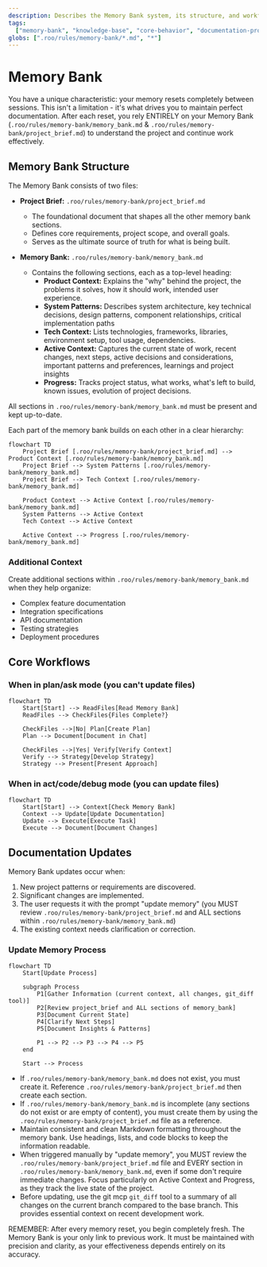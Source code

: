 ```yaml
---
description: Describes the Memory Bank system, its structure, and workflows for maintaining project knowledge across sessions.
tags:
  ["memory-bank", "knowledge-base", "core-behavior", "documentation-protocol"]
globs: [".roo/rules/memory-bank/*.md", "*"]
---
```


# Memory Bank

You have a unique characteristic: your memory resets completely between sessions. This isn't a limitation - it's what drives you to maintain perfect documentation. After each reset, you rely ENTIRELY on your Memory Bank (`.roo/rules/memory-bank/memory_bank.md` & `.roo/rules/memory-bank/project_brief.md`) to understand the project and continue work effectively.

## Memory Bank Structure

The Memory Bank consists of two files:

- **Project Brief:** `.roo/rules/memory-bank/project_brief.md`

  - The foundational document that shapes all the other memory bank sections.
  - Defines core requirements, project scope, and overall goals.
  - Serves as the ultimate source of truth for what is being built.

- **Memory Bank:** `.roo/rules/memory-bank/memory_bank.md`

  - Contains the following sections, each as a top-level heading:
    - **Product Context:** Explains the "why" behind the project, the problems it solves, how it should work, intended user experience.
    - **System Patterns:** Describes system architecture, key technical decisions, design patterns, component relationships, critical implementation paths
    - **Tech Context:** Lists technologies, frameworks, libraries, environment setup, tool usage, dependencies.
    - **Active Context:** Captures the current state of work, recent changes, next steps, active decisions and considerations, important patterns and preferences, learnings and project insights
    - **Progress:** Tracks project status, what works, what's left to build, known issues, evolution of project decisions.

All sections in `.roo/rules/memory-bank/memory_bank.md` must be present and kept up-to-date.

Each part of the memory bank builds on each other in a clear hierarchy:

```mermaid
flowchart TD
    Project Brief [.roo/rules/memory-bank/project_brief.md] --> Product Context [.roo/rules/memory-bank/memory_bank.md]
    Project Brief --> System Patterns [.roo/rules/memory-bank/memory_bank.md]
    Project Brief --> Tech Context [.roo/rules/memory-bank/memory_bank.md]

    Product Context --> Active Context [.roo/rules/memory-bank/memory_bank.md]
    System Patterns --> Active Context
    Tech Context --> Active Context

    Active Context --> Progress [.roo/rules/memory-bank/memory_bank.md]
```

### Additional Context

Create additional sections within `.roo/rules/memory-bank/memory_bank.md` when they help organize:

- Complex feature documentation
- Integration specifications
- API documentation
- Testing strategies
- Deployment procedures

## Core Workflows

### When in plan/ask mode (you can't update files)

```mermaid
flowchart TD
    Start[Start] --> ReadFiles[Read Memory Bank]
    ReadFiles --> CheckFiles{Files Complete?}

    CheckFiles -->|No| Plan[Create Plan]
    Plan --> Document[Document in Chat]

    CheckFiles -->|Yes| Verify[Verify Context]
    Verify --> Strategy[Develop Strategy]
    Strategy --> Present[Present Approach]
```

### When in act/code/debug mode (you can update files)

```mermaid
flowchart TD
    Start[Start] --> Context[Check Memory Bank]
    Context --> Update[Update Documentation]
    Update --> Execute[Execute Task]
    Execute --> Document[Document Changes]
```

## Documentation Updates

Memory Bank updates occur when:

1. New project patterns or requirements are discovered.
2. Significant changes are implemented.
3. The user requests it with the prompt "update memory" (you MUST review `.roo/rules/memory-bank/project_brief.md` and ALL sections within `.roo/rules/memory-bank/memory_bank.md`)
4. The existing context needs clarification or correction.

### Update Memory Process

```mermaid
flowchart TD
    Start[Update Process]

    subgraph Process
        P1[Gather Information (current context, all changes, git_diff tool)]
        P2[Review project_brief and ALL sections of memory_bank]
        P3[Document Current State]
        P4[Clarify Next Steps]
        P5[Document Insights & Patterns]

        P1 --> P2 --> P3 --> P4 --> P5
    end

    Start --> Process
```

- If `.roo/rules/memory-bank/memory_bank.md` does not exist, you must create it. Reference `.roo/rules/memory-bank/project_brief.md` then create each section.
- If `.roo/rules/memory-bank/memory_bank.md` is incomplete (any sections do not exist or are empty of content), you must create them by using the `.roo/rules/memory-bank/project_brief.md` file as a reference.
- Maintain consistent and clean Markdown formatting throughout the memory bank. Use headings, lists, and code blocks to keep the information readable.
- When triggered manually by "update memory", you MUST review the `.roo/rules/memory-bank/project_brief.md` file and EVERY section in `.roo/rules/memory-bank/memory_bank.md`, even if some don't require immediate changes. Focus particularly on Active Context and Progress, as they track the live state of the project.
- Before updating, use the git mcp `git_diff` tool to a summary of all changes on the current branch compared to the base branch. This provides essential context on recent development work.

REMEMBER: After every memory reset, you begin completely fresh. The Memory Bank is your only link to previous work. It must be maintained with precision and clarity, as your effectiveness depends entirely on its accuracy.
